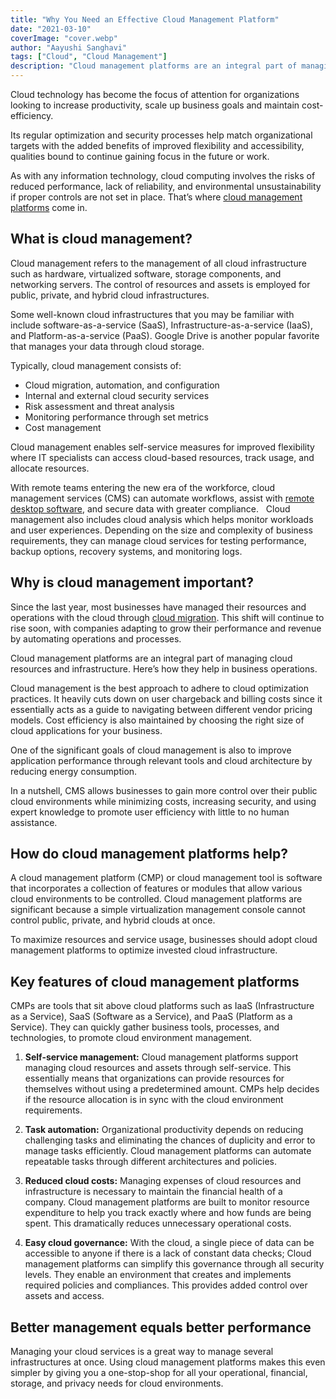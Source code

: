 ```yaml
---
title: "Why You Need an Effective Cloud Management Platform"
date: "2021-03-10"
coverImage: "cover.webp"
author: "Aayushi Sanghavi"
tags: ["Cloud", "Cloud Management"]
description: "Cloud management platforms are an integral part of managing cloud resources and infrastructure. They are a real asset, especially for a modern and remote workforce. Here’s how they help in business operations."
---
```


Cloud technology has become the focus of attention for organizations looking to increase productivity, scale up business goals and maintain cost-efficiency.

Its regular optimization and security processes help match organizational targets with the added benefits of improved flexibility and accessibility, qualities bound to continue gaining focus in the future or work.

As with any information technology, cloud computing involves the risks of reduced performance, lack of reliability, and environmental unsustainability if proper controls are not set in place. That’s where [cloud management platforms](https://www.g2.com/categories/cloud-management-platforms) come in. 

## What is cloud management?
Cloud management refers to the management of all cloud infrastructure such as hardware, virtualized software, storage components, and networking servers. The control of resources and assets is employed for public, private, and hybrid cloud infrastructures.

Some well-known cloud infrastructures that you may be familiar with include software-as-a-service (SaaS), Infrastructure-as-a-service (IaaS), and Platform-as-a-service (PaaS). Google Drive is another popular favorite that manages your data through cloud storage.

Typically, cloud management consists of:
* Cloud migration, automation, and configuration
* Internal and external cloud security services
* Risk assessment and threat analysis
* Monitoring performance through set metrics
* Cost management 

Cloud management enables self-service measures for improved flexibility where IT specialists can access cloud-based resources, track usage, and allocate resources.

With remote teams entering the new era of the workforce, cloud management services (CMS) can automate workflows, assist with [remote desktop software](https://www.g2.com/categories/remote-desktop), and secure data with greater compliance.
 
Cloud management also includes cloud analysis which helps monitor workloads and user experiences. Depending on the size and complexity of business requirements, they can manage cloud services for testing performance, backup options, recovery systems, and monitoring logs.

## Why is cloud management important?

Since the last year, most businesses have managed their resources and operations with the cloud through [cloud migration](https://www.g2.com/categories/cloud-migration). This shift will continue to rise soon, with companies adapting to grow their performance and revenue by automating operations and processes.

Cloud management platforms are an integral part of managing cloud resources and infrastructure. Here’s how they help in business operations.

Cloud management is the best approach to adhere to cloud optimization practices. It heavily cuts down on user chargeback and billing costs since it essentially acts as a guide to navigating between different vendor pricing models. Cost efficiency is also maintained by choosing the right size of cloud applications for your business.

One of the significant goals of cloud management is also to improve application performance through relevant tools and cloud architecture by reducing energy consumption. 

In a nutshell, CMS allows businesses to gain more control over their public cloud environments while minimizing costs, increasing security, and using expert knowledge to promote user efficiency with little to no human assistance.

## How do cloud management platforms help?

A cloud management platform (CMP) or cloud management tool is software that incorporates a collection of features or modules that allow various cloud environments to be controlled. Cloud management platforms are significant because a simple virtualization management console cannot control public, private, and hybrid clouds at once.

To maximize resources and service usage, businesses should adopt cloud management platforms to optimize invested cloud infrastructure. 

## Key features of cloud management platforms

CMPs are tools that sit above cloud platforms such as IaaS (Infrastructure as a Service), SaaS (Software as a Service), and PaaS (Platform as a Service). They can quickly gather business tools, processes, and technologies, to promote cloud environment management. 

1. **Self-service management:**
Cloud management platforms support managing cloud resources and assets through self-service. This essentially means that organizations can provide resources for themselves without using a predetermined amount. CMPs help decides if the resource allocation is in sync with the cloud environment requirements.

2. **Task automation:**
Organizational productivity depends on reducing challenging tasks and eliminating the chances of duplicity and error to manage tasks efficiently. Cloud management platforms can automate repeatable tasks through different architectures and policies.

3. **Reduced cloud costs:**
Managing expenses of cloud resources and infrastructure is necessary to maintain the financial health of a company. Cloud management platforms are built to monitor resource expenditure to help you track exactly where and how funds are being spent. This dramatically reduces unnecessary operational costs. 

4. **Easy cloud governance:**
With the cloud, a single piece of data can be accessible to anyone if there is a lack of constant data checks; Cloud management platforms can simplify this governance through all security levels. They enable an environment that creates and implements required policies and compliances. This provides added control over assets and access. 

## Better management equals better performance

Managing your cloud services is a great way to manage several infrastructures at once. Using cloud management platforms makes this even simpler by giving you a one-stop-shop for all your operational, financial, storage, and privacy needs for cloud environments.